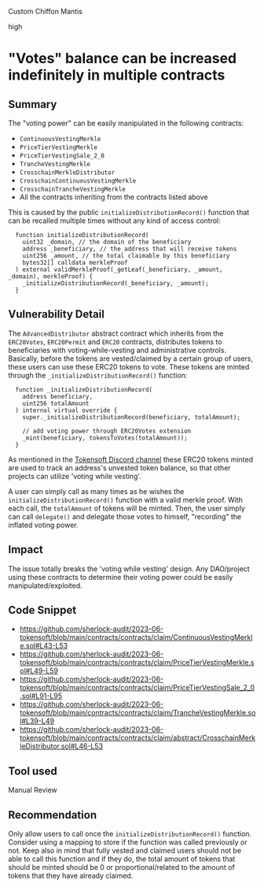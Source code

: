 Custom Chiffon Mantis

high

# "Votes" balance can be increased indefinitely in multiple contracts

## Summary
The "voting power" can be easily manipulated in the following contracts:
- `ContinuousVestingMerkle`
- `PriceTierVestingMerkle`
- `PriceTierVestingSale_2_0`
- `TrancheVestingMerkle`
- `CrosschainMerkleDistributor`
- `CrosschainContinuousVestingMerkle`
- `CrosschainTrancheVestingMerkle`
- All the contracts inheriting from the contracts listed above

This is caused by the public `initializeDistributionRecord()` function that can be recalled multiple times without any kind of access control:
```solidity
  function initializeDistributionRecord(
    uint32 _domain, // the domain of the beneficiary
    address _beneficiary, // the address that will receive tokens
    uint256 _amount, // the total claimable by this beneficiary
    bytes32[] calldata merkleProof
  ) external validMerkleProof(_getLeaf(_beneficiary, _amount, _domain), merkleProof) {
    _initializeDistributionRecord(_beneficiary, _amount);
  }
```

## Vulnerability Detail
The `AdvancedDistributor` abstract contract which inherits from the `ERC20Votes`, `ERC20Permit` and `ERC20` contracts, distributes tokens to beneficiaries with voting-while-vesting and administrative controls. Basically, before the tokens are vested/claimed by a certain group of users, these users can use these ERC20 tokens to vote. These tokens are minted through the `_initializeDistributionRecord()` function:
```solidity
  function _initializeDistributionRecord(
    address beneficiary,
    uint256 totalAmount
  ) internal virtual override {
    super._initializeDistributionRecord(beneficiary, totalAmount);

    // add voting power through ERC20Votes extension
    _mint(beneficiary, tokensToVotes(totalAmount));
  }
```
As mentioned in the [Tokensoft Discord channel](https://discord.com/channels/812037309376495636/1130514276570906685/1130577295539707995) these ERC20 tokens minted are used to track an address's unvested token balance, so that other projects can utilize 'voting while vesting'.

A user can simply call as many times as he wishes the `initializeDistributionRecord()` function with a valid merkle proof. With each call, the `totalAmount` of tokens will be minted. Then, the user simply can call `delegate()` and delegate those votes to himself, "recording" the inflated voting power.

## Impact
The issue totally breaks the 'voting while vesting' design. Any DAO/project using these contracts to determine their voting power could be easily manipulated/exploited.

## Code Snippet
- https://github.com/sherlock-audit/2023-06-tokensoft/blob/main/contracts/contracts/claim/ContinuousVestingMerkle.sol#L43-L53
- https://github.com/sherlock-audit/2023-06-tokensoft/blob/main/contracts/contracts/claim/PriceTierVestingMerkle.sol#L49-L59
- https://github.com/sherlock-audit/2023-06-tokensoft/blob/main/contracts/contracts/claim/PriceTierVestingSale_2_0.sol#L91-L95
- https://github.com/sherlock-audit/2023-06-tokensoft/blob/main/contracts/contracts/claim/TrancheVestingMerkle.sol#L39-L49
- https://github.com/sherlock-audit/2023-06-tokensoft/blob/main/contracts/contracts/claim/abstract/CrosschainMerkleDistributor.sol#L46-L53

## Tool used
Manual Review

## Recommendation
Only allow users to call once the `initializeDistributionRecord()` function. Consider using a mapping to store if the function was called previously or not. Keep also in mind that fully vested and claimed users should not be able to call this function and if they do, the total amount of tokens that should be minted should be 0 or proportional/related to the amount of tokens that they have already claimed.
